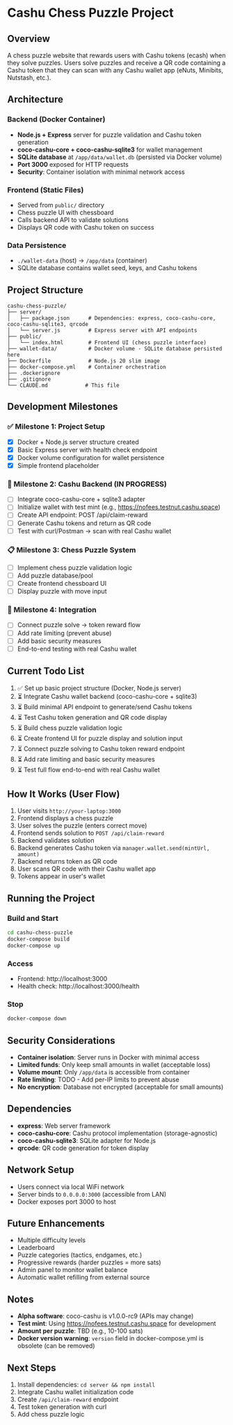 # Cashu Chess Puzzle Project

## Overview
A chess puzzle website that rewards users with Cashu tokens (ecash) when they solve puzzles. Users solve puzzles and receive a QR code containing a Cashu token that they can scan with any Cashu wallet app (eNuts, Minibits, Nutstash, etc.).

## Architecture

### Backend (Docker Container)
- **Node.js + Express** server for puzzle validation and Cashu token generation
- **coco-cashu-core + coco-cashu-sqlite3** for wallet management
- **SQLite database** at `/app/data/wallet.db` (persisted via Docker volume)
- **Port 3000** exposed for HTTP requests
- **Security**: Container isolation with minimal network access

### Frontend (Static Files)
- Served from `public/` directory
- Chess puzzle UI with chessboard
- Calls backend API to validate solutions
- Displays QR code with Cashu token on success

### Data Persistence
- `./wallet-data` (host) → `/app/data` (container)
- SQLite database contains wallet seed, keys, and Cashu tokens

## Project Structure
```
cashu-chess-puzzle/
├── server/
│   ├── package.json      # Dependencies: express, coco-cashu-core, coco-cashu-sqlite3, qrcode
│   └── server.js         # Express server with API endpoints
├── public/
│   └── index.html        # Frontend UI (chess puzzle interface)
├── wallet-data/          # Docker volume - SQLite database persisted here
├── Dockerfile            # Node.js 20 slim image
├── docker-compose.yml    # Container orchestration
├── .dockerignore
├── .gitignore
└── CLAUDE.md            # This file
```

## Development Milestones

### ✅ Milestone 1: Project Setup
- [x] Docker + Node.js server structure created
- [x] Basic Express server with health check endpoint
- [x] Docker volume configuration for wallet persistence
- [x] Simple frontend placeholder

### 🔄 Milestone 2: Cashu Backend (IN PROGRESS)
- [ ] Integrate coco-cashu-core + sqlite3 adapter
- [ ] Initialize wallet with test mint (e.g., https://nofees.testnut.cashu.space)
- [ ] Create API endpoint: POST /api/claim-reward
- [ ] Generate Cashu tokens and return as QR code
- [ ] Test with curl/Postman → scan with real Cashu wallet

### 📋 Milestone 3: Chess Puzzle System
- [ ] Implement chess puzzle validation logic
- [ ] Add puzzle database/pool
- [ ] Create frontend chessboard UI
- [ ] Display puzzle with move input

### 🔗 Milestone 4: Integration
- [ ] Connect puzzle solve → token reward flow
- [ ] Add rate limiting (prevent abuse)
- [ ] Add basic security measures
- [ ] End-to-end testing with real Cashu wallet

## Current Todo List
1. ✅ Set up basic project structure (Docker, Node.js server)
2. ⏳ Integrate Cashu wallet backend (coco-cashu-core + sqlite3)
3. ⏳ Build minimal API endpoint to generate/send Cashu tokens
4. ⏳ Test Cashu token generation and QR code display
5. ⏳ Build chess puzzle validation logic
6. ⏳ Create frontend UI for puzzle display and solution input
7. ⏳ Connect puzzle solving to Cashu token reward endpoint
8. ⏳ Add rate limiting and basic security measures
9. ⏳ Test full flow end-to-end with real Cashu wallet

## How It Works (User Flow)
1. User visits `http://your-laptop:3000`
2. Frontend displays a chess puzzle
3. User solves the puzzle (enters correct move)
4. Frontend sends solution to `POST /api/claim-reward`
5. Backend validates solution
6. Backend generates Cashu token via `manager.wallet.send(mintUrl, amount)`
7. Backend returns token as QR code
8. User scans QR code with their Cashu wallet app
9. Tokens appear in user's wallet

## Running the Project

### Build and Start
```bash
cd cashu-chess-puzzle
docker-compose build
docker-compose up
```

### Access
- Frontend: http://localhost:3000
- Health check: http://localhost:3000/health

### Stop
```bash
docker-compose down
```

## Security Considerations
- **Container isolation**: Server runs in Docker with minimal access
- **Limited funds**: Only keep small amounts in wallet (acceptable loss)
- **Volume mount**: Only `/app/data` is accessible from container
- **Rate limiting**: TODO - Add per-IP limits to prevent abuse
- **No encryption**: Database not encrypted (acceptable for small amounts)

## Dependencies
- **express**: Web server framework
- **coco-cashu-core**: Cashu protocol implementation (storage-agnostic)
- **coco-cashu-sqlite3**: SQLite adapter for Node.js
- **qrcode**: QR code generation for token display

## Network Setup
- Users connect via local WiFi network
- Server binds to `0.0.0.0:3000` (accessible from LAN)
- Docker exposes port 3000 to host

## Future Enhancements
- Multiple difficulty levels
- Leaderboard
- Puzzle categories (tactics, endgames, etc.)
- Progressive rewards (harder puzzles = more sats)
- Admin panel to monitor wallet balance
- Automatic wallet refilling from external source

## Notes
- **Alpha software**: coco-cashu is v1.0.0-rc9 (APIs may change)
- **Test mint**: Using https://nofees.testnut.cashu.space for development
- **Amount per puzzle**: TBD (e.g., 10-100 sats)
- **Docker version warning**: `version` field in docker-compose.yml is obsolete (can be removed)

## Next Steps
1. Install dependencies: `cd server && npm install`
2. Integrate Cashu wallet initialization code
3. Create `/api/claim-reward` endpoint
4. Test token generation with curl
5. Add chess puzzle logic
